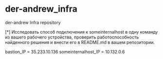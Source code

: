# der-andrew_infra
der-andrew Infra repository

[*]
Исследовать способ подключения к someinternalhost в одну команду
из вашего рабочего устройства, проверить работоспособность найденного решения и внести его в
README.md в вашем репозитории.

bastion_IP = 35.233.10.136
someinternalhost_IP = 10.132.0.6
